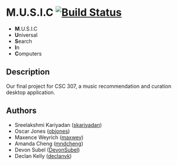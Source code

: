 # M.U.S.I.C [![Build Status](https://travis-ci.org/declanvk/m-u-s-i-c.svg?branch=development)](https://travis-ci.org/declanvk/m-u-s-i-c)

 - **M**.U.S.I.C
 - **U**niversal
 - **S**earch
 - **I**n
 - **C**omputers

## Description

Our final project for CSC 307, a music recommendation and curation desktop application.

## Authors

 - Sreelakshmi Kariyadan ([skariyadan](github.com/skariyadan))
 - Oscar Jones ([objones](github.com/objones))
 - Maxence Weyrich ([maxwey](github.com/maxwey))
 - Amanda Cheng ([mndcheng](github.com/mndcheng))
 - Devon Subel ([DevonSubel](github.com/DevonSubel))
 - Declan Kelly ([declanvk](github.com/declanvk))
